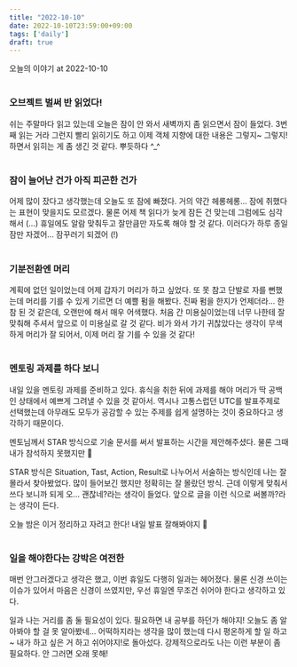 ```yaml
---
title: "2022-10-10"
date: 2022-10-10T23:59:00+09:00
tags: ['daily']
draft: true
---
```

오늘의 이야기 at 2022-10-10
<!--more--> 

#
### 오브젝트 벌써 반 읽었다!
쉬는 주말마다 읽고 있는데 오늘은 잠이 안 와서 새벽까지 좀 읽으면서 잠이 들었다.
3번째 읽는 거라 그런지 빨리 읽히기도 하고 이제 객체 지향에 대한 내용은 그렇지~ 그렇지! 하면서 읽히는 게 좀 생긴 것 같다. 
뿌듯하다 ^_^


#
### 잠이 늘어난 건가 아직 피곤한 건가
어제 많이 잤다고 생각했는데 오늘도 또 잠에 빠졌다. 
거의 약간 헤롱헤롱... 잠에 취했다는 표현이 맞을지도 모르겠다. 
물론 어제 책 읽다가 늦게 잠든 건 맞는데 그럼에도 심각해서 (...) 
휴일에도 알람 맞춰두고 잘만큼만 자도록 해야 할 것 같다. 
이러다가 하루 종일 잠만 자겠어... 잠꾸러기 되겠어 (!)


#
### 기분전환엔 머리
계획에 없던 일이었는데 어제 갑자기 머리가 하고 싶었다. 
또 못 참고 단발로 자를 뻔했는데 머리를 기를 수 있게 기르면 더 예쁠 펌을 해봤다. 
진짜 펌을 한지가 언제더라... 한참 된 것 같은데, 오랜만에 해서 매우 어색했다. 
처음 간 미용실이었는데 너무 나한테 잘 맞춰해 주셔서 앞으로 이 미용실로 갈 것 같다. 
비가 와서 가기 귀찮았다는 생각이 무색하게 머리가 잘 되어서, 이제 머리 잘 기를 수 있을 것 같다!


#
### 멘토링 과제를 하다 보니
내일 있을 멘토링 과제를 준비하고 있다. 
휴식을 취한 뒤에 과제를 해야 머리가 딱 공백인 상태에서 예쁘게 그려낼 수 있을 것 같아서. 
역시나 고통스럽던 UTC를 발표주제로 선택했는데 아무래도 모두가 공감할 수 있는 주제를 쉽게 설명하는 것이 중요하다고 생각하기 때문이다.

멘토님께서 STAR 방식으로 기술 문서를 써서 발표하는 시간을 제안해주셨다. 
물론 그때 내가 참석하지 못했지만 🥲

STAR 방식은 Situation, Tast, Action, Result로 나누어서 서술하는 방식인데 나는 잘 몰라서 찾아봤었다. 
많이 들어보긴 했지만 정확히는 잘 몰랐던 방식. 
근데 이렇게 맞춰서 쓰다 보니까 되게 오... 괜찮네?라는 생각이 들었다. 
앞으로 글을 이런 식으로 써볼까?라는 생각이 든다. 

오늘 밤은 이거 정리하고 자려고 한다! 내일 발표 잘해봐야지 🙂


#
### 일을 해야한다는 강박은 여전한
매번 안그러겠다고 생각은 했고, 이번 휴일도 다행히 일과는 헤어졌다. 
물론 신경 쓰이는 이슈가 있어서 마음은 신경이 쓰였지만, 우선 휴일엔 무조건 쉬어야 한다고 생각하고 있다. 

일과 나는 거리를 좀 둘 필요성이 있다. 
필요하면 내 공부를 하던가 해야지! 
오늘도 좀 알아봐야 할 걸 못 알아봤네... 어떡하지라는 생각을 많이 했는데 다시 평온하게 할 일 하고~ 내가 하고 싶은 거 하고 쉬어야지!로 돌아섰다. 
강제적으로라도 나는 이런 부분이 좀 필요하다. 
안 그러면 오래 못해!